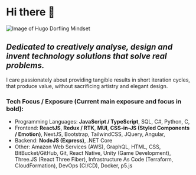 # Hi there 👋

![Image of Hugo Dorfling Mindset](https://i.ibb.co/Xyzk3Dw/1590896866260.jpg)

## *Dedicated to creatively analyse, design and invent technology solutions that solve real problems.* 

I care passionately about providing tangible results in short iteration cycles, that produce value,
without sacrificing artistry and elegant design.


### Tech Focus / Exposure (Current main exposure and focus in bold):
- Programming Languages: **JavaScript / TypeScript**, SQL, C#, Python, C,  
- Frontend: **ReactJS**, **Redux / RTK**, **MUI**, **CSS-in-JS (Styled Components / Emotion)**, NextJS, Bootstrap, TailwindCSS, JQuery, Angular, 
- Backend: **NodeJS (Express)**, .NET Core
- Other: Amazon Web Services (AWS), GraphQL, HTML, CSS, BitBucket/GitHub, Git, React Native, Unity (Game Development), Three.JS (React Three Fiber), Infrastructure As Code (Terraform, CloudFormation), DevOps (CI/CD), Docker, p5.js
